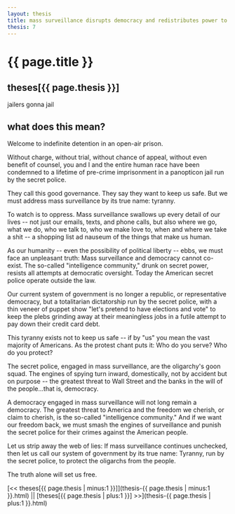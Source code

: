 ```yaml
---
layout: thesis
title: mass surveillance disrupts democracy and redistributes power to the secret police
thesis: 7
---
```


<h1 id="html">{{ page.title }}</h1>

<h2 id="html">theses[{{ page.thesis }}]</h2>

jailers gonna jail

<h2 id="html">what does this mean?</h2>

Welcome to indefinite detention in an open-air prison.

Without charge, without trial, without chance of appeal, without even benefit of counsel, you and I and the entire human race have been condemned to a lifetime of pre-crime imprisonment in a panopticon jail run by the secret police.

They call this good governance. They say they want to keep us safe. But we must address mass surveillance by its true name: tyranny.

To watch is to oppress. Mass surveillance swallows up every detail of our lives -- not just our emails, texts, and phone calls, but also where we go, what we do, who we talk to, who we make love to, when and where we take a shit -- a shopping list ad nauseum of the things that make us human.

As our humanity -- even the possibility of political liberty -- ebbs, we must face an unpleasant truth: Mass surveillance and democracy cannot co-exist. The so-called "intelligence community," drunk on secret power, resists all attempts at democratic oversight. Today the American secret police operate outside the law.

Our current system of government is no longer a republic, or representative democracy, but a totalitarian dictatorship run by the secret police, with a thin veneer of puppet show "let's pretend to have elections and vote" to keep the plebs grinding away at their meaningless jobs in a futile attempt to pay down their credit card debt.

This tyranny exists not to keep us safe -- if by "us" you mean the vast majority of Americans. As the protest chant puts it: Who do you serve? Who do you protect?

The secret police, engaged in mass surveillance, are the oligarchy's goon squad. The engines of spying turn inward, domestically, not by accident but on purpose -- the greatest threat to Wall Street and the banks in the will of the people...that is, democracy.

A democracy engaged in mass surveillance will not long remain a democracy. The greatest threat to America and the freedom we cherish, or claim to cherish, is the so-called "intelligence community." And if we want our freedom back, we must smash the engines of surveillance and punish the secret police for their crimes against the American people.

Let us strip away the web of lies: If mass surveillance continues unchecked, then let us call our system of government by its true name: Tyranny, run by the secret police, to protect the oligarchs from the people.

The truth alone will set us free.

[\<\< theses[{{ page.thesis | minus:1 }}]](thesis-{{ page.thesis | minus:1 }}.html)  ||  [theses[{{ page.thesis | plus:1 }}] \>\>](thesis-{{ page.thesis | plus:1 }}.html)

